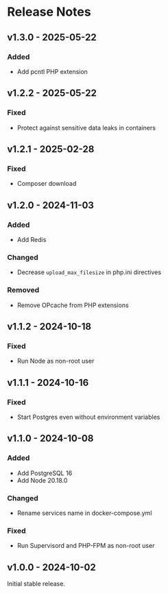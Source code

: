 # Release Notes

## v1.3.0 - 2025-05-22

### Added

- Add pcntl PHP extension

## v1.2.2 - 2025-05-22

### Fixed

- Protect against sensitive data leaks in containers

## v1.2.1 - 2025-02-28

### Fixed

- Composer download

## v1.2.0 - 2024-11-03

### Added

- Add Redis

### Changed

- Decrease `upload_max_filesize` in php.ini directives

### Removed

- Remove OPcache from PHP extensions

## v1.1.2 - 2024-10-18

### Fixed

- Run Node as non-root user

## v1.1.1 - 2024-10-16

### Fixed

- Start Postgres even without environment variables

## v1.1.0 - 2024-10-08

### Added

- Add PostgreSQL 16
- Add Node 20.18.0

### Changed

- Rename services name in docker-compose.yml

### Fixed

- Run Supervisord and PHP-FPM as non-root user

## v1.0.0 - 2024-10-02

Initial stable release.

